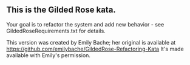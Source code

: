 ## This is the Gilded Rose kata.

Your goal is to refactor the system and add new behavior - see GildedRoseRequirements.txt for details.

This version was created by Emily Bache; her original is available at https://github.com/emilybache/GildedRose-Refactoring-Kata
It's made available with Emily's permission.
